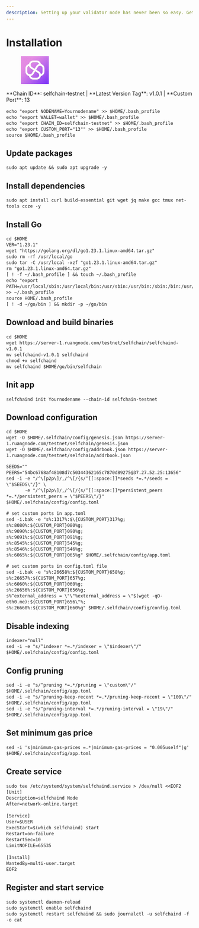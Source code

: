 ```yaml
---
description: Setting up your validator node has never been so easy. Get your validator running in minutes by following step by step instructions.
---
```

# Installation
<figure><img src="https://raw.githubusercontent.com/ruangnode/cosmos-images/main/logos/selfchain.png" alt=""><figcaption></figcaption></figure>
**Chain ID**: selfchain-testnet | **Latest Version Tag**: v1.0.1  | **Custom Port**: 13

```
echo "export NODENAME=Yournodename" >> $HOME/.bash_profile
echo "export WALLET=wallet" >> $HOME/.bash_profile
echo "export CHAIN_ID=selfchain-testnet" >> $HOME/.bash_profile
echo "export CUSTOM_PORT="13"" >> $HOME/.bash_profile
source $HOME/.bash_profile
```

## Update packages
```
sudo apt update && sudo apt upgrade -y
```

## Install dependencies
```
sudo apt install curl build-essential git wget jq make gcc tmux net-tools ccze -y
```

## Install Go
```
cd $HOME
VER="1.23.1"
wget "https://golang.org/dl/go1.23.1.linux-amd64.tar.gz"
sudo rm -rf /usr/local/go
sudo tar -C /usr/local -xzf "go1.23.1.linux-amd64.tar.gz"
rm "go1.23.1.linux-amd64.tar.gz"
[ ! -f ~/.bash_profile ] && touch ~/.bash_profile
echo "export PATH=/usr/local/sbin:/usr/local/bin:/usr/sbin:/usr/bin:/sbin:/bin:/usr/games:/usr/local/go/bin:~/go/bin" >> ~/.bash_profile
source HOME/.bash_profile
[ ! -d ~/go/bin ] && mkdir -p ~/go/bin
```

## Download and build binaries
```
cd $HOME
wget https://server-1.ruangnode.com/testnet/selfchain/selfchaind-v1.0.1
mv selfchaind-v1.0.1 selfchaind
chmod +x selfchaind
mv selfchaind $HOME/go/bin/selfchain
```

## Init app
```
selfchaind init Yournodename --chain-id selfchain-testnet
```

## Download configuration
```
cd $HOME
wget -O $HOME/.selfchain/config/genesis.json https://server-1.ruangnode.com/testnet/selfchain/genesis.json
wget -O $HOME/.selfchain/config/addrbook.json https://server-1.ruangnode.com/testnet/selfchain/addrbook.json
```

```
SEEDS=""
PEERS="54bc6768af48108d7c50344362165c7870d89275@37.27.52.25:13656"
sed -i -e "/^\[p2p\]/,/^\[/{s/^[[:space:]]*seeds *=.*/seeds = \"$SEEDS\"/}" \
       -e "/^\[p2p\]/,/^\[/{s/^[[:space:]]*persistent_peers *=.*/persistent_peers = \"$PEERS\"/}" $HOME/.selfchain/config/config.toml
```

```
# set custom ports in app.toml
sed -i.bak -e "s%:1317%:$\{CUSTOM_PORT}317%g;
s%:8080%:${CUSTOM_PORT}080%g;
s%:9090%:${CUSTOM_PORT}090%g;
s%:9091%:${CUSTOM_PORT}091%g;
s%:8545%:${CUSTOM_PORT}545%g;
s%:8546%:${CUSTOM_PORT}546%g;
s%:6065%:${CUSTOM_PORT}065%g" $HOME/.selfchain/config/app.toml
```

```
# set custom ports in config.toml file
sed -i.bak -e "s%:26658%:${CUSTOM_PORT}658%g;
s%:26657%:${CUSTOM_PORT}657%g;
s%:6060%:${CUSTOM_PORT}060%g;
s%:26656%:${CUSTOM_PORT}656%g;
s%^external_address = \"\"%external_address = \"$(wget -qO- eth0.me):${CUSTOM_PORT}656\"%;
s%:26660%:${CUSTOM_PORT}660%g" $HOME/.selfchain/config/config.toml
```

## Disable indexing
```
indexer="null"
sed -i -e "s/^indexer *=.*/indexer = \"$indexer\"/" $HOME/.selfchain/config/config.toml
```

## Config pruning
```
sed -i -e "s/^pruning *=.*/pruning = \"custom\"/" $HOME/.selfchain/config/app.toml 
sed -i -e "s/^pruning-keep-recent *=.*/pruning-keep-recent = \"100\"/" $HOME/.selfchain/config/app.toml
sed -i -e "s/^pruning-interval *=.*/pruning-interval = \"19\"/" $HOME/.selfchain/config/app.toml
```

## Set minimum gas price
```
sed -i 's|minimum-gas-prices =.*|minimum-gas-prices = "0.005uself"|g' $HOME/.selfchain/config/app.toml
```

## Create service
```
sudo tee /etc/systemd/system/selfchaind.service > /dev/null <<EOF2
[Unit]
Description=selfchaind Node
After=network-online.target

[Service]
User=$USER
ExecStart=$(which selfchaind) start
Restart=on-failure
RestartSec=10
LimitNOFILE=65535

[Install]
WantedBy=multi-user.target
EOF2
```

## Register and start service
```
sudo systemctl daemon-reload
sudo systemctl enable selfchaind
sudo systemctl restart selfchaind && sudo journalctl -u selfchaind -f -o cat
```
